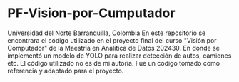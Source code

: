 # PF-Vision-por-Cumputador
Universidad del Norte
Barranquilla, Colombia
En este repositorio se encontrara el código utilizado en el proyecto final del curso "Visión por Computador" de la Maestría en Analítica de Datos 202430. En donde se implementó un modelo de YOLO para realizar detección de autos, camiones etc.
El código utilizado no es de mi autoria. Fue un codigo tomado como referencia y adaptado para el proyecto.
